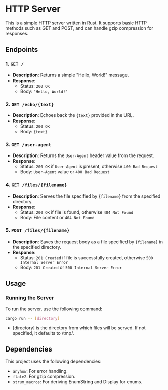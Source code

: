 # HTTP Server

This is a simple HTTP server written in Rust. It supports basic HTTP methods such as GET and POST, and can handle gzip compression for responses.

## Endpoints

### 1. `GET /`
- **Description**: Returns a simple "Hello, World!" message.
- **Response**: 
  - Status: `200 OK`
  - Body: `"Hello, World!"`

### 2. `GET /echo/{text}`
- **Description**: Echoes back the `{text}` provided in the URL.
- **Response**: 
  - Status: `200 OK`
  - Body: `{text}`

### 3. `GET /user-agent`
- **Description**: Returns the `User-Agent` header value from the request.
- **Response**: 
  - Status: `200 OK` if `User-Agent` is present, otherwise `400 Bad Request`
  - Body: `User-Agent` value or `400 Bad Request`

### 4. `GET /files/{filename}`
- **Description**: Serves the file specified by `{filename}` from the specified directory.
- **Response**: 
  - Status: `200 OK` if file is found, otherwise `404 Not Found`
  - Body: File content or `404 Not Found`

### 5. `POST /files/{filename}`
- **Description**: Saves the request body as a file specified by `{filename}` in the specified directory.
- **Response**: 
  - Status: `201 Created` if file is successfully created, otherwise `500 Internal Server Error`
  - Body: `201 Created` or `500 Internal Server Error`

## Usage

### Running the Server

To run the server, use the following command:

```sh
cargo run -- [directory]
```

- [directory] is the directory from which files will be served. If not specified, it defaults to /tmp/.

## Dependencies
This project uses the following dependencies:

- `anyhow`: For error handling.
- `flate2`: For gzip compression.
- `strum_macros`: For deriving EnumString and Display for enums.
